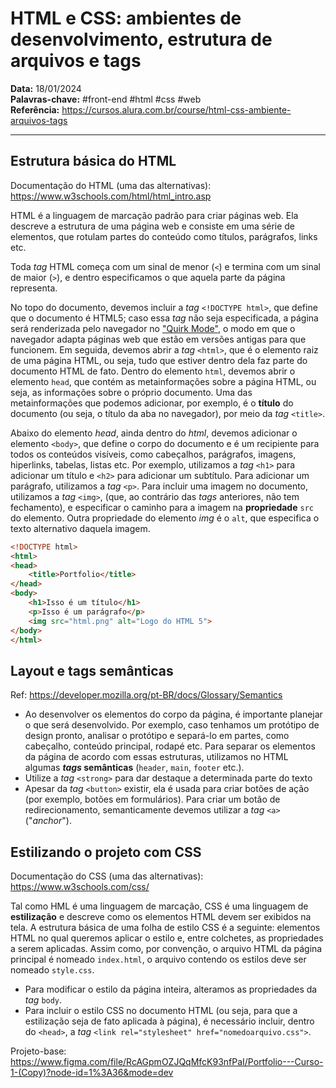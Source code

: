 # HTML e CSS: ambientes de desenvolvimento, estrutura de arquivos e tags

**Data:** 18/01/2024  
**Palavras-chave:** #front-end #html #css #web  
**Referência:** <https://cursos.alura.com.br/course/html-css-ambiente-arquivos-tags>

---

## Estrutura básica do HTML

Documentação do HTML (uma das alternativas): <https://www.w3schools.com/html/html_intro.asp>

HTML é a linguagem de marcação padrão para criar páginas web. Ela descreve a estrutura de uma página web e consiste em uma série de elementos, que rotulam partes do conteúdo como títulos, parágrafos, links etc.

Toda *tag* HTML começa com um sinal de menor (`<`) e termina com um sinal de maior (`>`), e dentro especificamos o que aquela parte da página representa.

No topo do documento, devemos incluir a *tag* `<!DOCTYPE html>`, que define que o documento é HTML5; caso essa *tag* não seja especificada, a página será renderizada pelo navegador no ["Quirk Mode"](https://developer.mozilla.org/en-US/docs/Web/HTML/Quirks_Mode_and_Standards_Mode), o modo em que o navegador adapta páginas web que estão em versões antigas para que funcionem. Em seguida, devemos abrir a *tag*  `<html>`, que é o elemento raiz de uma página HTML, ou seja, tudo que estiver dentro dela faz parte do documento HTML de fato. Dentro do elemento `html`, devemos abrir o elemento `head`, que contém as metainformações sobre a página HTML, ou seja, as informações sobre o próprio documento. Uma das metainformações que podemos adicionar, por exemplo, é o **título** do documento (ou seja, o título da aba no navegador), por meio da *tag* `<title>`.

Abaixo do elemento *head*, ainda dentro do *html*, devemos adicionar o elemento `<body>`, que define o corpo do documento e é um recipiente para todos os conteúdos visíveis, como cabeçalhos, parágrafos, imagens, hiperlinks, tabelas, listas etc. Por exemplo, utilizamos a *tag* `<h1>` para adicionar um título e `<h2>` para adicionar um subtítulo. Para adicionar um parágrafo, utilizamos a *tag* `<p>`. Para incluir uma imagem no documento, utilizamos a *tag* `<img>`, (que, ao contrário das *tags* anteriores, não tem fechamento), e especificar o caminho para a imagem na **propriedade** `src` do elemento. Outra propriedade do elemento *img* é o `alt`, que especifica o texto alternativo daquela imagem.

```html
<!DOCTYPE html>
<html>
<head>
    <title>Portfolio</title>
</head>
<body>
    <h1>Isso é um título</h1>
    <p>Isso é um parágrafo</p>
    <img src="html.png" alt="Logo do HTML 5">
</body>
</html>
```

## Layout e tags semânticas

Ref: <https://developer.mozilla.org/pt-BR/docs/Glossary/Semantics>

- Ao desenvolver os elementos do corpo da página, é importante planejar o que será desenvolvido. Por exemplo, caso tenhamos um protótipo de design pronto, analisar o protótipo e separá-lo em partes, como cabeçalho, conteúdo principal, rodapé etc. Para separar os elementos da página de acordo com essas estruturas, utilizamos no HTML algumas ***tags* semânticas** (`header`, `main`, `footer` etc.).
- Utilize a *tag* `<strong>` para dar destaque a determinada parte do texto
- Apesar da *tag* `<button>` existir, ela é usada para criar botões de ação (por exemplo, botões em formulários). Para criar um botão de redirecionamento, semanticamente devemos utilizar a *tag* `<a>` ("*anchor*").

## Estilizando o projeto com CSS

Documentação do CSS (uma das alternativas): <https://www.w3schools.com/css/>

Tal como HML é uma linguagem de marcação, CSS é uma linguagem de **estilização** e descreve como os elementos HTML devem ser exibidos na tela. A estrutura básica de uma folha de estilo CSS é a seguinte: elementos HTML no qual queremos aplicar o estilo e, entre colchetes, as propriedades a serem aplicadas. Assim como, por convenção, o arquivo HTML da página principal é nomeado `index.html`, o arquivo contendo os estilos deve ser nomeado `style.css`.

- Para modificar o estilo da página inteira, alteramos as propriedades da *tag* `body`.
- Para incluir o estilo CSS no documento HTML (ou seja, para que a estilização seja de fato aplicada à página), é necessário incluir, dentro do `<head>`, a *tag* `<link rel="stylesheet" href="nomedoarquivo.css">`.

Projeto-base: <https://www.figma.com/file/RcAGpmOZJQqMfcK93nfPaI/Portfolio---Curso-1-(Copy)?node-id=1%3A36&mode=dev>

<!-- TODO: ver depois:

- https://www.alura.com.br/artigos/extensoes-vs-code-descubra-as-mais-usadas?_gl=1*3tgetc*_ga*NjI3MzQ4MjA5LjE2Nzc2MTM0MzA.*_ga_1EPWSW3PCS*MTcwNTYyMTkwNS41LjEuMTcwNTYyMzc0My4wLjAuMA..*_fplc*RENQbGhIY3pDNnl0cEtuYk5NOHd2SCUyQnBUb2lDS0YwdEhTZHIxJTJGNlZ1RCUyRiUyQmlrMDVsTk1KMEF1eHdvUTZhbDNSd1Jqd0hLR29GazFoUDhIT3lwTHRMT2wySjFnNU1tYmRVZzBHeVolMkY0SWcyYUMxWXpiVEhHd2c2VmJrNHowZyUzRCUzRA..

- https://www.alura.com.br/artigos/o-que-e-html-suas-tags-parte-1-estrutura-basica?utm_source=gnarus&utm_medium=timeline&_gl=1*5pqi1m*_ga*NjI3MzQ4MjA5LjE2Nzc2MTM0MzA.*_ga_1EPWSW3PCS*MTcwNTYyMTkwNS41LjEuMTcwNTYyMzgxMi4wLjAuMA..*_fplc*RENQbGhIY3pDNnl0cEtuYk5NOHd2SCUyQnBUb2lDS0YwdEhTZHIxJTJGNlZ1RCUyRiUyQmlrMDVsTk1KMEF1eHdvUTZhbDNSd1Jqd0hLR29GazFoUDhIT3lwTHRMT2wySjFnNU1tYmRVZzBHeVolMkY0SWcyYUMxWXpiVEhHd2c2VmJrNHowZyUzRCUzRA..
- https://www.alura.com.br/artigos/html-css-e-js-definicoes?_gl=1*5ew2ox*_ga*NjI3MzQ4MjA5LjE2Nzc2MTM0MzA.*_ga_1EPWSW3PCS*MTcwNTY5MDQ3NC44LjEuMTcwNTY5MTcyMi4wLjAuMA..*_fplc*U0ZpSUg3ZnZZZWI4VzRtY3N1NEgwa21aOHEzZU5lR0pLMlR4UG82REFiNXZQZ1dobjNTbGZPNGVkSkRXQ1JqbmxTOExYQjlETmJqU1hlNWV2eFdGRDY5N01CSzdHVkpCb2t5M05aTnp5SldqTmM1Q0Q3aUxtVyUyQmxTSkx6VFElM0QlM0Q.
- https://www.hostinger.com.br/tutoriais/o-que-e-html-conceitos-basicos
- https://www.w3schools.com/tags/
- https://developer.mozilla.org/pt-BR/docs/Learn/Getting_started_with_the_web/HTML_basics
- https://htmldog.com/references/html/
- https://htmldog.com/guides/html/beginner/
- https://webaim.org/intro/
- https://code.visualstudio.com/docs/editor/extension-gallery
- https://www.interaction-design.org/literature/topics/ux-design
- https://css-tricks.com/guides/
- https://developer.mozilla.org/en-US/docs/Web/HTML/Element
- **[Utilizando Emmet para acelerar o desenvolvimento HTML - CSS-Tricks (Gratuito, Inglês, Online)](https://css-tricks.com/emmet/)**
- **[Introdução ao HTML5 e tags semânticas - HTML.com (Gratuito, Inglês, Online)](https://html.com/html5/)**
- **[Uso efetivo de tags âncora em HTML - W3Schools (Gratuito, Inglês, Online)](https://www.w3schools.com/html/html_links.asp)**
- https://developer.mozilla.org/en-US/docs/Web/HTML/Element/img
- **[Como inserir Imagens em HTML - MDN Web Docs (Gratuito, Inglês, Online)](https://developer.mozilla.org/en-US/docs/Web/HTML/Element/img)**
- **[Práticas recomendadas para design responsivo - Smashing Magazine (Gratuito, Inglês, Online)](https://www.smashingmagazine.com/2011/01/guidelines-for-responsive-web-design/)**
- **[Introdução ao CSS - W3Schools (Gratuito, Inglês, Online)](https://www.w3schools.com/css/)**
- **[Como utilizar folhas de estilo em cascata (CSS) - MDN Web Docs (Gratuito, Inglês, Online)](https://developer.mozilla.org/en-US/docs/Web/CSS)**
- **[Guia de cores e fontes em CSS - Adobe Color (Gratuito, Inglês, Online)](https://color.adobe.com/create/color-wheel)**
- **[Hipsters ponto tech episódio #09 CSS: cansei de ser simples - (Gratuito, Português, Áudio)](https://www.hipsters.tech/css-cansei-de-ser-simples-hipsters-09/)** -->
